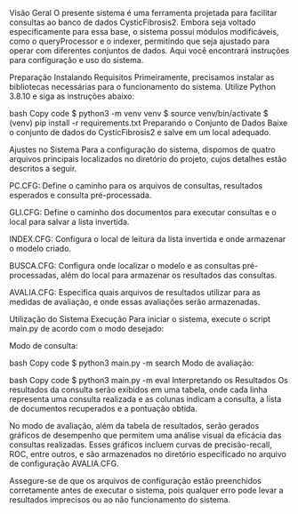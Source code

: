 Visão Geral
O presente sistema é uma ferramenta projetada para facilitar consultas ao banco de dados CysticFibrosis2. Embora seja voltado especificamente para essa base, o sistema possui módulos modificáveis, como o queryProcessor e o indexer, permitindo que seja ajustado para operar com diferentes conjuntos de dados. Aqui você encontrará instruções para configuração e uso do sistema.

Preparação
Instalando Requisitos
Primeiramente, precisamos instalar as bibliotecas necessárias para o funcionamento do sistema. Utilize Python 3.8.10 e siga as instruções abaixo:

bash
Copy code
$ python3 -m venv venv
$ source venv/bin/activate
$ (venv) pip install -r requirements.txt
Preparando o Conjunto de Dados
Baixe o conjunto de dados do CysticFibrosis2 e salve em um local adequado.

Ajustes no Sistema
Para a configuração do sistema, dispomos de quatro arquivos principais localizados no diretório do projeto, cujos detalhes estão descritos a seguir.

PC.CFG: Define o caminho para os arquivos de consultas, resultados esperados e consulta pré-processada.

GLI.CFG: Define o caminho dos documentos para executar consultas e o local para salvar a lista invertida.

INDEX.CFG: Configura o local de leitura da lista invertida e onde armazenar o modelo criado.

BUSCA.CFG: Configura onde localizar o modelo e as consultas pré-processadas, além do local para armazenar os resultados das consultas.

AVALIA.CFG: Especifica quais arquivos de resultados utilizar para as medidas de avaliação, e onde essas avaliações serão armazenadas.

Utilização do Sistema
Execução
Para iniciar o sistema, execute o script main.py de acordo com o modo desejado:

Modo de consulta:

bash
Copy code
$ python3 main.py -m search
Modo de avaliação:

bash
Copy code
$ python3 main.py -m eval
Interpretando os Resultados
Os resultados da consulta serão exibidos em uma tabela, onde cada linha representa uma consulta realizada e as colunas indicam a consulta, a lista de documentos recuperados e a pontuação obtida.

No modo de avaliação, além da tabela de resultados, serão gerados gráficos de desempenho que permitem uma análise visual da eficácia das consultas realizadas. Esses gráficos incluem curvas de precisão-recall, ROC, entre outros, e são armazenados no diretório especificado no arquivo de configuração AVALIA.CFG.

Assegure-se de que os arquivos de configuração estão preenchidos corretamente antes de executar o sistema, pois qualquer erro pode levar a resultados imprecisos ou ao não funcionamento do sistema.
